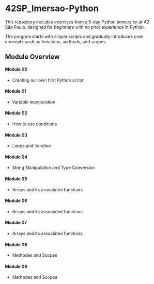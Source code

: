 # 42SP_Imersao-Python

This repository includes exercises from a 5-day Python immersion at 42 São Paulo, designed for beginners with no prior experience in Python.

The program starts with simple scripts and gradually introduces core concepts such as functions, methods, and scopes.


## Module Overview
#### Module 00
- Creating our own first Python script

#### Module 01
- Variable manipulation

#### Module 02
- How to use conditions

#### Module 03
- Loops and Iteration

#### Module 04
- String Manipulation and Type Conversion

#### Module 05
- Arrays and its associated functions

#### Module 06
- Arrays and its associated functions

#### Module 07
- Arrays and its associated functions

#### Module 08
- Methodes and Scopes

#### Module 09
- Methodes and Scopes
